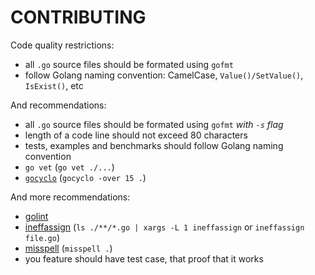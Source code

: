 CONTRIBUTING
============

Code quality restrictions:

- all `.go` source files should be formated using `gofmt`
- follow Golang naming convention: CamelCase, `Value()/SetValue()`,
  `IsExist()`, etc

And recommendations:

- all `.go` source files should be formated using `gofmt` _with `-s` flag_
- length of a code line should not exceed 80 characters
- tests, examples and benchmarks should follow Golang naming convention
- `go vet` (`go vet ./...`)
- [`gocyclo`](https://github.com/fzipp/gocyclo) (`gocyclo -over 15 .`)

And more recommendations:

- [golint](https://github.com/golang/lint)
- [ineffassign](https://github.com/gordonklaus/ineffassign)
  (`ls ./**/*.go | xargs -L 1 ineffassign` or `ineffassign file.go`)
- [misspell](https://github.com/client9/misspell) (`misspell .`)
- you feature should have test case, that proof that it works

